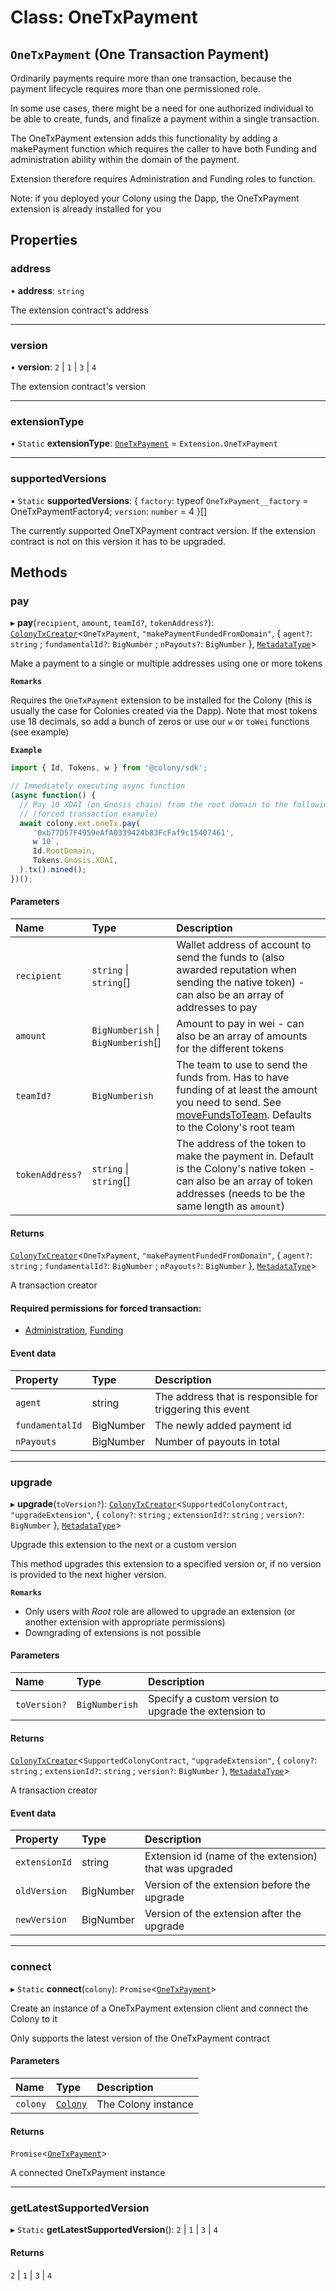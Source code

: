 # Class: OneTxPayment

## `OneTxPayment` (One Transaction Payment)

Ordinarily payments require more than one transaction, because the payment lifecycle requires more than one permissioned role.

In some use cases, there might be a need for one authorized individual to be able to create, funds, and finalize a payment within a single transaction.

The OneTxPayment extension adds this functionality by adding a makePayment function which requires the caller to have both Funding and administration ability within the domain of the payment.

Extension therefore requires Administration and Funding roles to function.

Note: if you deployed your Colony using the Dapp, the OneTxPayment extension is already installed for you

## Properties

### address

• **address**: `string`

The extension contract's address

___

### version

• **version**: ``2`` \| ``1`` \| ``3`` \| ``4``

The extension contract's version

___

### extensionType

▪ `Static` **extensionType**: [`OneTxPayment`](../enums/Extension.md#onetxpayment) = `Extension.OneTxPayment`

___

### supportedVersions

▪ `Static` **supportedVersions**: { `factory`: typeof `OneTxPayment__factory` = OneTxPaymentFactory4; `version`: `number` = 4 }[]

The currently supported OneTXPayment contract version. If the extension contract is not on this version it has to be upgraded.

## Methods

### pay

▸ **pay**(`recipient`, `amount`, `teamId?`, `tokenAddress?`): [`ColonyTxCreator`](ColonyTxCreator.md)<`OneTxPayment`, ``"makePaymentFundedFromDomain"``, { `agent?`: `string` ; `fundamentalId?`: `BigNumber` ; `nPayouts?`: `BigNumber`  }, [`MetadataType`](../enums/MetadataType.md)\>

Make a payment to a single or multiple addresses using one or more tokens

**`Remarks`**

Requires the `OneTxPayment` extension to be installed for the Colony (this is usually the case for Colonies created via the Dapp). Note that most tokens use 18 decimals, so add a bunch of zeros or use our `w` or `toWei` functions (see example)

**`Example`**

```typescript
import { Id, Tokens, w } from '@colony/sdk';

// Immediately executing async function
(async function() {
  // Pay 10 XDAI (on Gnosis chain) from the root domain to the following address
  // (forced transaction example)
  await colony.ext.oneTx.pay(
     '0xb77D57F4959eAfA0339424b83FcFaf9c15407461',
     w`10`,
     Id.RootDomain,
     Tokens.Gnosis.XDAI,
  ).tx().mined();
})();
```

#### Parameters

| Name | Type | Description |
| :------ | :------ | :------ |
| `recipient` | `string` \| `string`[] | Wallet address of account to send the funds to (also awarded reputation when sending the native token) - can also be an array of addresses to pay |
| `amount` | `BigNumberish` \| `BigNumberish`[] | Amount to pay in wei - can also be an array of amounts for the different tokens |
| `teamId?` | `BigNumberish` | The team to use to send the funds from. Has to have funding of at least the amount you need to send. See [moveFundsToTeam](Colony.md#movefundstoteam). Defaults to the Colony's root team |
| `tokenAddress?` | `string` \| `string`[] | The address of the token to make the payment in. Default is the Colony's native token - can also be an array of token addresses (needs to be the same length as `amount`) |

#### Returns

[`ColonyTxCreator`](ColonyTxCreator.md)<`OneTxPayment`, ``"makePaymentFundedFromDomain"``, { `agent?`: `string` ; `fundamentalId?`: `BigNumber` ; `nPayouts?`: `BigNumber`  }, [`MetadataType`](../enums/MetadataType.md)\>

A transaction creator

#### Required permissions for forced transaction:

* [Administration](../enums/ColonyRole.md#administration), [Funding](../enums/ColonyRole.md#funding)

#### Event data

| Property | Type | Description |
| :------ | :------ | :------ |
| `agent` | string | The address that is responsible for triggering this event |
| `fundamentalId` | BigNumber | The newly added payment id |
| `nPayouts` | BigNumber | Number of payouts in total |

___

### upgrade

▸ **upgrade**(`toVersion?`): [`ColonyTxCreator`](ColonyTxCreator.md)<`SupportedColonyContract`, ``"upgradeExtension"``, { `colony?`: `string` ; `extensionId?`: `string` ; `version?`: `BigNumber`  }, [`MetadataType`](../enums/MetadataType.md)\>

Upgrade this extension to the next or a custom version

This method upgrades this extension to a specified version or, if no version is provided to the next higher version.

**`Remarks`**

* Only users with *Root* role are allowed to upgrade an extension (or another extension with appropriate permissions)
* Downgrading of extensions is not possible

#### Parameters

| Name | Type | Description |
| :------ | :------ | :------ |
| `toVersion?` | `BigNumberish` | Specify a custom version to upgrade the extension to |

#### Returns

[`ColonyTxCreator`](ColonyTxCreator.md)<`SupportedColonyContract`, ``"upgradeExtension"``, { `colony?`: `string` ; `extensionId?`: `string` ; `version?`: `BigNumber`  }, [`MetadataType`](../enums/MetadataType.md)\>

A transaction creator

#### Event data

| Property | Type | Description |
| :------ | :------ | :------ |
| `extensionId` | string | Extension id (name of the extension) that was upgraded |
| `oldVersion` | BigNumber | Version of the extension before the upgrade |
| `newVersion` | BigNumber | Version of the extension after the upgrade |

___

### connect

▸ `Static` **connect**(`colony`): `Promise`<[`OneTxPayment`](OneTxPayment.md)\>

Create an instance of a OneTxPayment extension client and connect the Colony to it

Only supports the latest version of the OneTxPayment contract

#### Parameters

| Name | Type | Description |
| :------ | :------ | :------ |
| `colony` | [`Colony`](Colony.md) | The Colony instance |

#### Returns

`Promise`<[`OneTxPayment`](OneTxPayment.md)\>

A connected OneTxPayment instance

___

### getLatestSupportedVersion

▸ `Static` **getLatestSupportedVersion**(): ``2`` \| ``1`` \| ``3`` \| ``4``

#### Returns

``2`` \| ``1`` \| ``3`` \| ``4``
